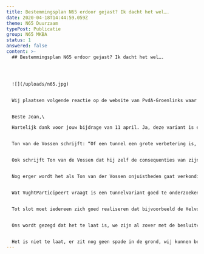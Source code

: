```yaml
---
title: Bestemmingsplan N65 erdoor gejast? Ik dacht het wel….
date: 2020-04-18T14:44:59.059Z
theme: N65 Duurzaam
typePost: Publicatie
group: N65 MKBA
status: 1
answered: false
content: >-
  ## Bestemmingsplan N65 erdoor gejast? Ik dacht het wel….




  ![](/uploads/n65.jpg)


  Wij plaatsen volgende reactie op de website van PvdA-Groenlinks waar een inwoner (Jean) reageerde op de blog van Ton van der Vossen over de N65.


  Beste Jean,\

  Hartelijk dank voor jouw bijdrage van 11 april. Ja, deze variant is een gemiste kans en als wij niet ingrijpen zullen wij ons de komende decennia afvragen: waarom hebben wij niet de tijd genomen om óók een tunnelvariant te onderzoeken en zal PvdA-GroenLinks moeten leven met de schande dat zij met dit doordrijven hun eigen basiswaarden hebben verloochend.


  Ton van de Vossen schrijft: “Of een tunnel een grote verbetering is, is een vraag die nog zo maar niet te beantwoorden is.” Iedereen onderkent, van wethouders tot raadsleden, Samen voor Vught en andere betrokkenen die wij spreken, dat ondertunneling een verbetering zou zijn. Maar als dat dan toch nog een vraag is, dan ga je aan het werk en zoek je het uit. Maar doe niet alsof we met de VKA+ de beste oplossing hebben. Het is gewoon niet onderzocht.


  Ook schrijft Ton van de Vossen dat hij zelf de consequenties van zijn variant niet kent: “maar wat de wijzigende verkeersstromen in Vught voor gevolgen zouden hebben is niet duidelijk”. En dan toch maar de belangrijkste beslissing van de eeuw doordrukken. Uit de verkeerscijfers blijkt in ieder geval dat circa 80% van het verkeer in een tunnelvariant ondergronds gaat. Alsof dat geen belangrijke wijziging in de verkeersstromen is.


  Nog erger wordt het als Ton van der Vossen onjuistheden gaat verkondigen met een stelligheid alsof hij hierop is afgestudeerd: “Een ondertunneling is zeker veel duurder -deskundigen spreken over drie tot vier keer zo duur- en dat kan Vught niet dragen”. Dit is aantoonbaar niet onderzocht en dus bakerpraat. Geen enkele bestuurder of politicus heeft ooit een financiële onderbouwing van de kosten én baten van een tunnel gegeven. Alle genoemde bedragen, zoals ook de 300 miljoen van wethouder van Woesik, zijn een slag in de lucht.


  Wat VughtParticipeert vraagt is een tunnelvariant goed te onderzoeken en daarbij de moderne technieken te beoordelen. Tijdens de jarenlange besluitvorming is in een heel vroeg stadium de tunnelvariant afgevallen. Omdat men toen al van mening was dat dit zeer duur zou worden, niet omdat men dat toen goed heeft onderzocht. Dat was vele jaren geleden, inmiddels is de techniek voortgeschreden en zijn er, ook in Nederland, diverse voorbeelden van succesvolle graaftunnels. En die mogelijkheden moeten worden onderzocht.


  Tot slot moet iedereen zich goed realiseren dat bijvoorbeeld de Helvoirtseweg nu al gevaarlijker is dan de N65 qua verkeersongevallen. Als wij dan horen zeggen “maar wat de wijzigende verkeersstromen in Vught voor gevolgen zouden hebben is niet duidelijk” terwijl de verkeersanalyses van de VKA+ variant een duidelijke toename van het verkeer door het hele dorp laten zien, en heel extreem in straten als de Helvoirtseweg, dan hoef je geen verkeersdeskundige te zijn om te concluderen dat de verkeersveiligheid in ons dorp slechter wordt. Onverantwoord. Sterker nog: wat is de veiligheid en dus een mensenleven in Vught ons waard?


  Ons wordt gezegd dat het te laat is, we zijn al zover met de besluitvorming. Niet wij zijn mogelijk te laat, het verantwoordelijk college is te laat. Zij worden door ons aangesteld én betaald om ons de beste oplossingen te bieden. Zíj hadden de technische ontwikkelingen moeten volgen en al in een veel eerder stadium de tunnelvariant goed moeten laten onderzoeken. En als ze destijds dit hebben laten liggen, laten ze het dan in ieder geval vooral nú doen. Vóór het te laat is. Het zou bijzonder treurig zijn als men deze kans weigert te pakken, sterker nog, het is onaanvaardbaar.


  Het is niet te laat, er zit nog geen spade in de grond, wij kunnen besluiten even de tijd te nemen om deze kans te kunnen pakken.
---
```

